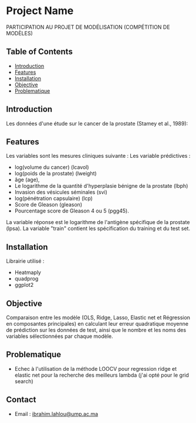 # Project Name

PARTICIPATION AU PROJET DE MODÉLISATION (COMPÉTITION DE MODÈLES)

## Table of Contents

- [Introduction](#introduction)
- [Features](#features)
- [Installation](#installation)
- [Objective](#objective)
- [Problematique](#problems)

## Introduction

Les données d'une étude sur le cancer de la prostate (Stamey et al., 1989):

## Features

Les variables sont les mesures cliniques suivante :
Les variable prédictives : 
- log(volume du cancer) (lcavol)
- log(poids de la prostate) (lweight)
- âge (age), 
- Le logarithme de la quantité d'hyperplasie bénigne de la prostate (lbph)
- Invasion des vésicules séminales (svi)
- log(pénétration capsulaire) (lcp)
- Score de Gleason (gleason)
- Pourcentage score de Gleason 4 ou 5 (pgg45).

La variable réponse est le logarithme de l'antigène spécifique de la prostate (lpsa). 
La variable "train" contient les spécification du training et du test set.


## Installation

Librairie utilisé :
- Heatmaply
- quadprog
- ggplot2

## Objective

Comparaison entre les modèle (OLS, Ridge, Lasso, Elastic net et Régression en composantes principales) en
calculant leur erreur quadratique moyenne de prédiction sur les données de test, ainsi que le nombre
et les noms des variables sélectionnées par chaque modèle.

## Problematique

- Echec à l'utilisation de la méthode LOOCV pour regression ridge et elastic net pour la recherche des meilleurs lambda (j'ai opté pour le grid search)

## Contact

- Email : ibrahim.lahlou@ump.ac.ma


